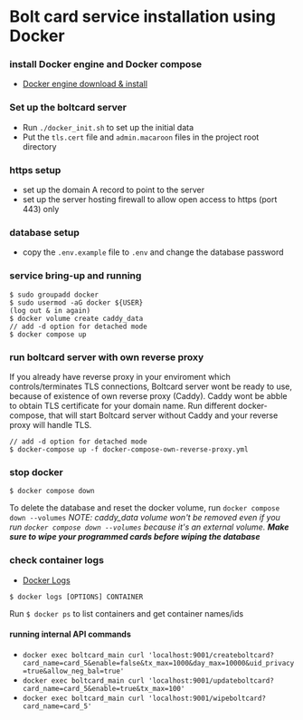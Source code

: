 # Bolt card service installation using Docker

### install Docker engine and Docker compose

- [Docker engine download &
   install](https://docs.docker.com/engine/install/)

### Set up the boltcard server
- Run `./docker_init.sh` to set up the initial data
- Put the `tls.cert` file and `admin.macaroon` files in the project root directory

### https setup

- set up the domain A record to point to the server
- set up the server hosting firewall to allow open access to https (port 443) only

### database setup

- copy the `.env.example` file to `.env` and change the database password

### service bring-up and running
```
$ sudo groupadd docker
$ sudo usermod -aG docker ${USER}
(log out & in again)
$ docker volume create caddy_data
// add -d option for detached mode
$ docker compose up
```

### run boltcard server with own reverse proxy
If you already have reverse proxy in your enviroment which controls/terminates TLS connections, Boltcard server wont be ready to use, because of existence of own reverse proxy (Caddy). Caddy wont be abble to obtain TLS certificate for your domain name. Run different docker-compose, that will start Boltcard server without Caddy and your reverse proxy will handle TLS.

```
// add -d option for detached mode
$ docker-compose up -f docker-compose-own-reverse-proxy.yml
```


### stop docker
```
$ docker compose down
```
To delete the database and reset the docker volume, run `docker compose down --volumes`
*NOTE:  caddy_data volume won't be removed even if you run `docker compose down --volumes` because it's an external volume. **Make sure to wipe your programmed cards before wiping the database***

### check container logs

- [Docker Logs](https://docs.docker.com/engine/reference/commandline/logs/)

```
$ docker logs [OPTIONS] CONTAINER
```

Run `$ docker ps` to list containers and get container names/ids

#### running internal API commands
-  `docker exec boltcard_main curl 'localhost:9001/createboltcard?card_name=card_5&enable=false&tx_max=1000&day_max=10000&uid_privacy=true&allow_neg_bal=true'`
-  `docker exec boltcard_main curl 'localhost:9001/updateboltcard?card_name=card_5&enable=true&tx_max=100'`
-  `docker exec boltcard_main curl 'localhost:9001/wipeboltcard?card_name=card_5'`
